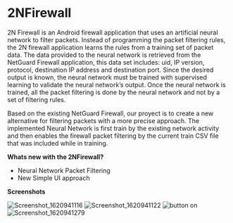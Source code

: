 # 2NFirewall
2N Firewall is an Android firewall application that uses an artificial neural network to filter packets. 
Instead of programming the packet filtering rules, the 2N firewall application learns the rules from a 
training set of packet data. The data provided to the neural network is retrieved from the NetGuard 
Firewall application, this data set includes: uid, IP version, protocol, destination IP address and 
destination port. Since the desired output is known, the neural network must be trained with supervised 
learning to validate the neural network’s output. Once the neural network is trained, all the packet 
filtering is done by the neural network and not by a set of filtering rules.

Based on the existing NetGuard Firewall, our proyect is to create a new alternative for filtering packets with a more precise approach. The implemented Neural Network is first train by the existing network activity and then enables the firewall packet filtering by the current train CSV file that was included while in training. 

**Whats new with the 2NFirewall?**

- Neural Network Packet Filtering
- New Simple UI approach

**Screenshots**

![Screenshot_1620941116](https://user-images.githubusercontent.com/47388246/125693062-6e407c30-f788-4575-92aa-f3776def3602.png)
![Screenshot_1620941122](https://user-images.githubusercontent.com/47388246/125693124-b55ca56f-dbc3-45e1-bc2f-2b75daf30853.png)
![button on](https://user-images.githubusercontent.com/47388246/125693144-5813fdae-6130-4355-9c96-d6f533fc93cc.JPG)
![Screenshot_1620941279](https://user-images.githubusercontent.com/47388246/125693169-92b59410-f9a7-47a5-bcab-7794168e7b46.png)
